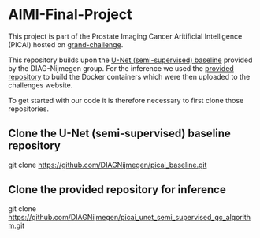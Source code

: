 # AIMI-Final-Project

This project is part of the Prostate Imaging Cancer Aritificial Intelligence (PICAI) hosted on [grand-challenge](https://pi-cai.grand-challenge.org/).

This repository builds upon the [U-Net (semi-supervised) baseline](https://github.com/DIAGNijmegen/picai_baseline/) provided by the DIAG-Nijmegen group. For the inference we used the [provided repository](https://github.com/DIAGNijmegen/picai_unet_semi_supervised_gc_algorithm) to build the Docker containers which were then uploaded to the challenges website.

To get started with our code it is therefore necessary to first clone those repositories.

## Clone the U-Net (semi-supervised) baseline repository
git clone https://github.com/DIAGNijmegen/picai_baseline.git

## Clone the provided repository for inference
git clone https://github.com/DIAGNijmegen/picai_unet_semi_supervised_gc_algorithm.git
